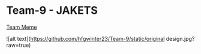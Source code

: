 # Team-9 - JAKETS

[Team Meme](https://imgflip.com/i/7d37xv)

![alt text](https://github.com/hfgwinter23/Team-9/static/original design.jpg?raw=true)
